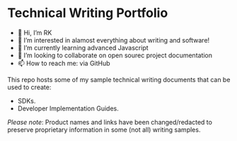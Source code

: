 # Technical Writing Portfolio

- 👋 Hi, I’m RK
- 👀 I’m interested in alamost everything about writing and software!
- 🌱 I’m currently learning advanced Javascript
- 💞️ I’m looking to collaborate on open sourec project documentation
- 📫 How to reach me: via GitHub


This repo hosts some of my sample technical writing documents that can be used to create:

* SDKs.
* Developer Implementation Guides.

*Please note*: Product names and links have been changed/redacted to preserve proprietary information in some (not all) writing samples.
